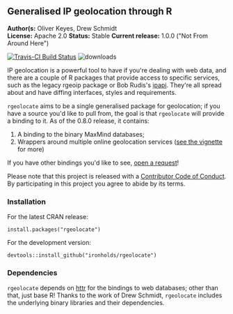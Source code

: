 ## Generalised IP geolocation through R

__Author(s:__ Oliver Keyes, Drew Schmidt<br/>
__License:__ Apache 2.0
__Status:__ Stable
__Current release:__ 1.0.0 ("Not From Around Here")

[![Travis-CI Build Status](https://travis-ci.org/Ironholds/rgeolocate.svg?branch=master)](https://travis-ci.org/Ironholds/rgeolocate) ![downloads](http://cranlogs.r-pkg.org/badges/grand-total/rgeolocate)

IP geolocation is a powerful tool to have if you're dealing with web data, and there are a couple of R packages that
provide access to specific services, such as the legacy rgeoip package
or Bob Rudis's [ipapi](https://github.com/hrbrmstr/ipapi). They're all spread about and have diffing interfaces,
styles and requirements.

`rgeolocate` aims to be a single generalised package for geolocation; if you have a source you'd like to pull from, the
goal is that `rgeolocate` will provide a binding to it. As of the 0.8.0 release, it contains:

1. A binding to the binary MaxMind databases;
2. Wrappers around multiple online geolocation services ([see the vignette](https://github.com/Ironholds/rgeolocate/blob/master/vignettes/Introduction_to_rgeolocate.Rmd)
for more)

If you have other bindings you'd like to see, [open a request](https://github.com/Ironholds/rgeolocate/issues)!

Please note that this project is released with a [Contributor Code of Conduct](CONDUCT.md). By participating in this project you agree to abide by its terms.

### Installation

For the latest CRAN release:

    install.packages("rgeolocate")

For the development version:

    devtools::install_github("ironholds/rgeolocate")
    
### Dependencies
`rgeolocate` depends on [httr](https://cran.r-project.org/package=httr) for the bindings
to web databases; other than that, just base R! Thanks to the work of Drew Schmidt, `rgeolocate` includes the underlying
binary libraries and their dependencies.
